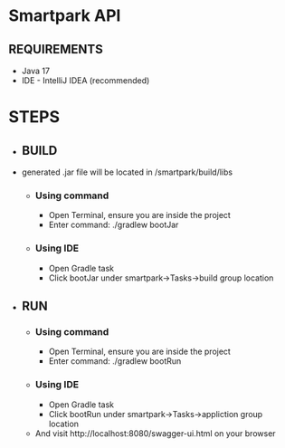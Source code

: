 # Smartpark API

## REQUIREMENTS
  - Java 17
  - IDE - IntelliJ IDEA (recommended)


# STEPS

  - ## BUILD
  - generated .jar file will be located in /smartpark/build/libs
    - ### Using command
       - Open Terminal, ensure you are inside the project
       - Enter command: ./gradlew bootJar
    - ### Using IDE
        - Open Gradle task
        - Click bootJar under smartpark->Tasks->build group location

   - ## RUN 
     - ### Using command
       - Open Terminal, ensure you are inside the project
       - Enter command: ./gradlew bootRun
     - ### Using IDE
        - Open Gradle task
        - Click bootRun under smartpark->Tasks->appliction group location
     - And visit http://localhost:8080/swagger-ui.html on your browser
          
